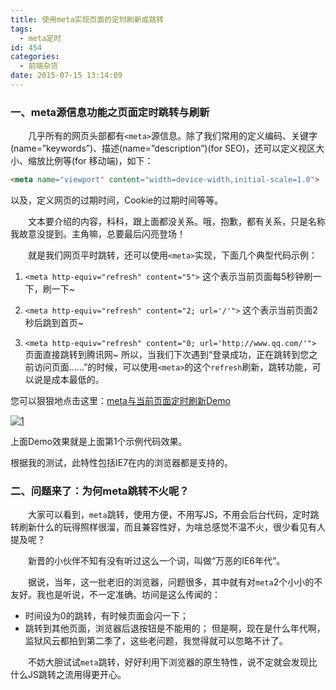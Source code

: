 ```yaml
---
title: 使用meta实现页面的定时刷新或跳转
tags:
  - meta定时
id: 454
categories:
  - 前端杂货
date: 2015-07-15 13:14:09
---
```


### 一、meta源信息功能之页面定时跳转与刷新

&emsp;&emsp;几乎所有的网页头部都有`<meta>`源信息。除了我们常用的定义编码、关键字(name=”keywords”)、描述(name=”description”)(for SEO)，还可以定义视区大小、缩放比例等(for 移动端)，如下：
```html
<meta name="viewport" content="width=device-width,initial-scale=1.0">
```
以及，定义网页的过期时间，Cookie的过期时间等等。

&emsp;&emsp;文本要介绍的内容，科科，跟上面都没关系。哦，抱歉，都有关系，只是名称我故意没提到。主角嘛，总要最后闪亮登场！

&emsp;&emsp;就是我们网页平时跳转，还可以使用`<meta>`实现，下面几个典型代码示例：

1.  ```<meta http-equiv="refresh" content="5">```
这个表示当前页面每5秒钟刷一下，刷一下~

2.  ```<meta http-equiv="refresh" content="2; url='/'">```
这个表示当前页面2秒后跳到首页~

3.  ```<meta http-equiv="refresh" content="0; url='http://www.qq.com/'">```
页面直接跳转到腾讯网~
所以，当我们下次遇到“登录成功，正在跳转到您之前访问页面……”的时候，可以使用`<meta>`的这个`refresh`刷新，跳转功能，可以说是成本最低的。

您可以狠狠地点击这里：[meta与当前页面定时刷新Demo](http://demo.grycheng.com/case/meta-fresh-content.html)

[![1](http://www.npm8.com/wp-content/uploads/2015/07/112.jpg)](http://www.npm8.com/wp-content/uploads/2015/07/112.jpg)

上面Demo效果就是上面第1个示例代码效果。

根据我的测试，此特性包括IE7在内的浏览器都是支持的。

### 二、问题来了：为何meta跳转不火呢？

&emsp;&emsp;大家可以看到，`meta`跳转，使用方便，不用写JS，不用会后台代码，定时跳转刷新什么的玩得照样很溜，而且兼容性好，为啥总感觉不温不火，很少看见有人提及呢？

&emsp;&emsp;新晋的小伙伴不知有没有听过这么一个词，叫做“万恶的IE6年代”。

&emsp;&emsp;据说，当年，这一批老旧的浏览器，问题很多，其中就有对`meta`2个小小的不友好。我也是听说，不一定准确。坊间是这么传闻的：

*   时间设为0的跳转，有时候页面会闪一下；
*   跳转到其他页面，浏览器后退按钮是不能用的；
但是啊，现在是什么年代啊，监狱风云都拍到第二季了，这些老问题，我觉得就可以忽略不计了。

&emsp;&emsp;不妨大胆试试`meta`跳转，好好利用下浏览器的原生特性，说不定就会发现比什么JS跳转之流用得更开心。